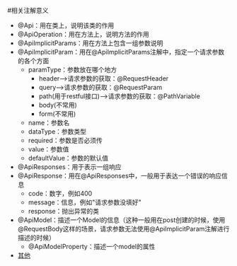 #相关注解意义 * @Api：用在类上，说明该类的作用* @ApiOperation：用在方法上，说明方法的作用* @ApiImplicitParams：用在方法上包含一组参数说明* @ApiImplicitParam：用在@ApiImplicitParams注解中，指定一个请求参数的各个方面   * paramType：参数放在哪个地方      * header-->请求参数的获取：@RequestHeader      * query-->请求参数的获取：@RequestParam      * path(用于restful接口)-->请求参数的获取：@PathVariable      * body(不常用)      * form(不常用)   * name：参数名   * dataType：参数类型   * required：参数是否必须传   * value：参数值   * defaultValue：参数的默认值* @ApiResponses：用于表示一组响应* @ApiResponse：用在@ApiResponses中，一般用于表达一个错误的响应信息   * code：数字，例如400   * message：信息，例如"请求参数没填好"   * response：抛出异常的类* @ApiModel：描述一个Model的信息（这种一般用在post创建的时候，使用@RequestBody这样的场景，请求参数无法使用@ApiImplicitParam注解进行描述的时候）   * @ApiModelProperty：描述一个model的属性* [其他](https://github.com/swagger-api/swagger-core/wiki/Annotations#apimodel)